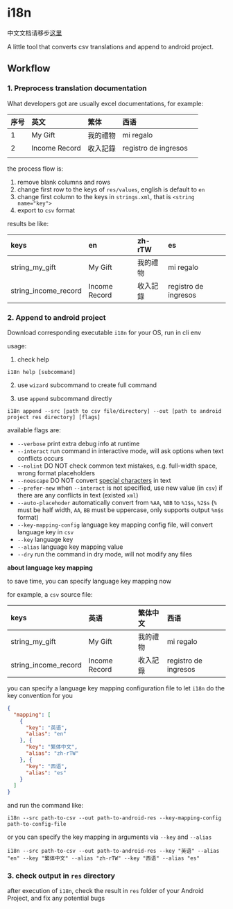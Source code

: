 # i18n

中文文档请移步[这里](./README_CN.md)

A little tool that converts csv translations and append to android project.

## Workflow

### 1. Preprocess translation documentation

What developers got are usually excel documentations, for example:

|序号|英文|繁体|西语||
|:---|:---|:---|:---|:---|
|1|My Gift|我的禮物|mi regalo||
|2|Income Record|收入記錄|registro de ingresos||
||||

the process flow is:

1. remove blank columns and rows
2. change first row to the keys of `res/values`, english is default to `en`
3. change first column to the keys in `strings.xml`, that is `<string name="key">`
4. export to `csv` format

results be like:

|keys|en|zh-rTW|es|
|:---|:---|:---|:---|
|string_my_gift|My Gift|我的禮物|mi regalo|
|string_income_record|Income Record|收入記錄|registro de ingresos|

### 2. Append to android project

Download corresponding executable `i18n` for your OS, run in cli env

usage:

1. check help

`i18n help [subcommand]`

2. use `wizard` subcommand to create full command

3. use `append` subcommand directly

`i18n append --src [path to csv file/directory] --out [path to android project res directory] [flags]`

available flags are:

* `--verbose` print extra debug info at runtime
* `--interact` run command in interactive mode, will ask options when text conflicts occurs
* `--nolint` DO NOT check common text mistakes, e.g. full-width space, wrong format placeholders
* `--noescape` DO NOT convert [special characters](https://developer.android.com/guide/topics/resources/string-resource#FormattingAndStyling) in text
* `--prefer-new` when `--interact` is not specified, use new value (in `csv`) if there are any conflicts in text (existed `xml`)
* `--auto-placehoder` automatically convert from `%AA`, `%BB` to `%1$s`, `%2$s` (`%` must be half width, `AA`, `BB` must be uppercase, only supports output `%n$s` format)
* `--key-mapping-config` language key mapping config file, will convert language key in `csv`
* `--key` language key
* `--alias` language key mapping value
* `--dry` run the command in dry mode, will not modify any files

**about language key mapping**

to save time, you can specify language key mapping now

for example, a `csv` source file:

|keys|英语|繁体中文|西语|
|:---|:---|:---|:---|
|string_my_gift|My Gift|我的禮物|mi regalo|
|string_income_record|Income Record|收入記錄|registro de ingresos|

you can specify a language key mapping configuration file to let `i18n` do the key convention for you

```json
{
  "mapping": [
    {
      "key": "英语",
      "alias": "en"
    }, {
      "key": "繁体中文",
      "alias": "zh-rTW"
    }, {
      "key": "西语",
      "alias": "es"
    }
  ]
}
```

and run the command like:

`i18n --src path-to-csv --out path-to-android-res --key-mapping-config path-to-config-file`

or you can specify the key mapping in arguments via `--key` and `--alias`

`i18n --src path-to-csv --out path-to-android-res --key "英语" --alias "en" --key "繁体中文" --alias "zh-rTW" --key "西语" --alias "es"`

### 3. check output in `res` directory

after execution of `i18n`, check the result in `res` folder of your Android Project, and fix any potential bugs
